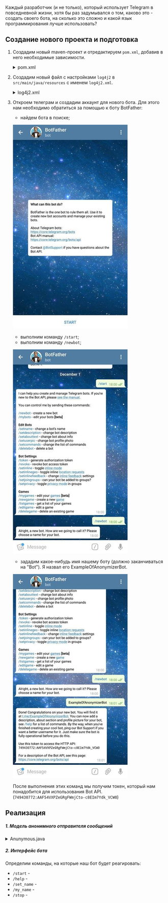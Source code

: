 Каждый разработчик (и не только), который использует Telegram в повседневной жизни, хотя бы раз задумывался о том,
каково это - создать своего бота, на сколько это сложно и какой язык программирования лучше использовать?

## Создание нового проекта и подготовка
1. Создадим новый maven-проект и отредактируем `pom.xml`, добавив в него необходимые зависимости.

    <details>
        <summary>pom.xml</summary>        
        
    ```xml
    <?xml version="1.0" encoding="UTF-8"?>
    <project xmlns="http://maven.apache.org/POM/4.0.0"
             xmlns:xsi="http://www.w3.org/2001/XMLSchema-instance"
             xsi:schemaLocation="http://maven.apache.org/POM/4.0.0 http://maven.apache.org/xsd/maven-4.0.0.xsd">
        <modelVersion>4.0.0</modelVersion>

        <groupId>io.example</groupId>
        <artifactId>anonymizerbot</artifactId>
        <version>1.0-SNAPSHOT</version>

        <build>
            <plugins>
                <plugin>
                    <groupId>org.apache.maven.plugins</groupId>
                    <artifactId>maven-compiler-plugin</artifactId>
                    <configuration>
                        <source>8</source>
                        <target>8</target>
                    </configuration>
                </plugin>
            </plugins>
        </build>

        <dependencies>

            <!-- Telegram API -->
            <dependency>
                <groupId>org.telegram</groupId>
                <artifactId>telegrambots</artifactId>
                <version>LATEST</version>
            </dependency>
            <dependency>
                <groupId>org.telegram</groupId>
                <artifactId>telegrambotsextensions</artifactId>
                <version>LATEST</version>
            </dependency>

            <!-- Log4j 2 -->
            <dependency>
                <groupId>org.apache.logging.log4j</groupId>
                <artifactId>log4j-api</artifactId>
                <version>2.11.1</version>
            </dependency>
            <dependency>
                <groupId>org.apache.logging.log4j</groupId>
                <artifactId>log4j-core</artifactId>
                <version>2.11.1</version>
            </dependency>

        </dependencies>

    </project>
    ``` 
    * `Telegram API` - [библиотека для работы с Telegram API](https://github.com/rubenlagus/TelegramBots),
        содержит в себе классы и методы для взаимодействия с сервисами Telegram и некоторые расширения
        этих классов.
    * `Log4j 2` - хорошие логи лучше чем `sout`. Основные возможности `log4j 2`, которые я использую, это:
        * определение своих уровней логирования и их приоритета;
        * определение своего цвета текста для каждого уровня логирования;
        * параллельный вывод логов в консоль и файл.
    </details>
    
2. Создадим новый файл с настройками `log4j2` в `src/main/java/resources` с именем `log4j2.xml`.
    <details>
        <summary>log4j2.xml</summary>
    
    ```xml
    <?xml version="1.0" encoding="UTF-8" ?>
    <Configuration status="WARN">

        <CustomLevels>
            <CustomLevel name="QUERY_STRANGE" intLevel="360"/>
            <CustomLevel name="QUERY_SUCCESS" intLevel="340"/>
        </CustomLevels>

        <Appenders>
            <Console name="Console" target="SYSTEM_OUT">
                <PatternLayout pattern="%highlight{%d{HH:mm:ss} [%t] %-5level %logger{36} - %msg%n}{STRANGE_USER=bright yellow bold, SUCCESS_USER=bright green bold}"/>
            </Console>
        </Appenders>

        <Loggers>
            <Logger name="io.example.anonymizerbot" level="info" additivity="false">
                <AppenderRef ref="Console"/>
            </Logger>
        </Loggers>

        <Root>
            <Appender ref="Console"/>
        </Root> 
     
    </Configuration> 
    ```
    Информацию о настройке `log4j2` можно найти в [официальной документации](https://logging.apache.org/log4j/2.x/).
    </details>
    
3. Откроем телеграм и создадим аккаунт для нового бота.
    Для этого нам необходимо обратиться за помощью к боту BotFather:
    * найдем бота в поиске;
    
    ![botfather/welcome](images/botfather/welcome.jpg)
    * выполним команду `/start`;
    * выполним команду `/newbot`;
    
    ![botfather/newbot](images/botfather/newbot.jpg)
    * зададим какое-нибудь имя нашему боту (должно заканчиваться на "Bot"). Я назвал его ExampleOfAnonymizerBot.
    
    ![botfather/newbot_setname](images/botfather/newbot_setname.jpg)
    
    После выполнения этих команд мы получим токен, который нам понадобится для использования Bot API.
    (`749430772:AAF54VXPZeGRgFWmjCto-c8EIm7Ydk_VCW0`)
    
## Реализация
##### 1. Модель анонимного отправителя сообщений

<details>
    <summary>Anunymous.java</summary> 
    
```java
package io.example.anonymizerbot.model;

import org.telegram.telegrambots.meta.api.objects.Chat;
import org.telegram.telegrambots.meta.api.objects.User;

public final class Anonymous {

    private final User mUser;
    private final Chat mChat;
    private String mDisplayedName;

    public Anonymous(User user, Chat chat) {
        mUser = user;
        mChat = chat;
    }

    @Override
    public int hashCode() {
        return mUser.hashCode();
    }

    @Override
    public boolean equals(Object obj) {
        return obj instanceof User && mUser.equals(obj);
    }

    public User getUser() {
        return mUser;
    }

    public Chat getChat() {
        return mChat;
    }

    public String getDisplayedName() {
        return mDisplayedName;
    }

    public void setDisplayedName(String displayedName) {
        mDisplayedName = displayedName;
    }
} 
```
</details> 

##### 2. Интерфейс бота
Определим команды, на которые наш бот будет реагировать:
- `/start` - 
- `/help` - 
- `/set_name` - 
- `/my_name` - 
- `/stop` - 


